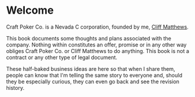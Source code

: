 # Welcome

Craft Poker Co. is a Nevada C corporation, founded by me, [Cliff
Matthews](https://ctm.github.io/docs/the_person/).

This book documents some thoughts and plans associated with the company.
Nothing within constitutes an offer, promise or in any other way obliges
Craft Poker Co. or Cliff Matthews to do anything. This book is not a
contract or any other type of legal document.

These half-baked business ideas are here so that when I share them,
people can know that I'm telling the same story to everyone and, should
they be especially curious, they can even go back and see the revision
history.
